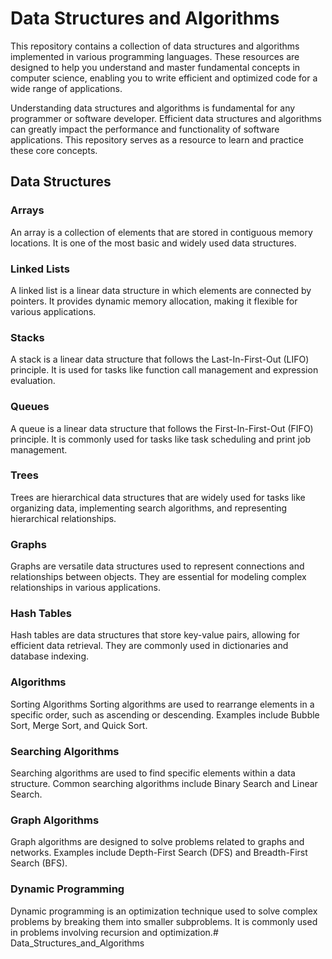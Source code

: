 # Data Structures and Algorithms
This repository contains a collection of data structures and algorithms implemented in various programming languages. These resources are designed to help you understand and master fundamental concepts in computer science, enabling you to write efficient and optimized code for a wide range of applications.

Understanding data structures and algorithms is fundamental for any programmer or software developer. Efficient data structures and algorithms can greatly impact the performance and functionality of software applications. This repository serves as a resource to learn and practice these core concepts.

## Data Structures
### Arrays
An array is a collection of elements that are stored in contiguous memory locations. It is one of the most basic and widely used data structures.

### Linked Lists
A linked list is a linear data structure in which elements are connected by pointers. It provides dynamic memory allocation, making it flexible for various applications.

### Stacks
A stack is a linear data structure that follows the Last-In-First-Out (LIFO) principle. It is used for tasks like function call management and expression evaluation.

### Queues
A queue is a linear data structure that follows the First-In-First-Out (FIFO) principle. It is commonly used for tasks like task scheduling and print job management.

### Trees
Trees are hierarchical data structures that are widely used for tasks like organizing data, implementing search algorithms, and representing hierarchical relationships.

### Graphs
Graphs are versatile data structures used to represent connections and relationships between objects. They are essential for modeling complex relationships in various applications.

### Hash Tables
Hash tables are data structures that store key-value pairs, allowing for efficient data retrieval. They are commonly used in dictionaries and database indexing.

### Algorithms
Sorting Algorithms
Sorting algorithms are used to rearrange elements in a specific order, such as ascending or descending. Examples include Bubble Sort, Merge Sort, and Quick Sort.

### Searching Algorithms
Searching algorithms are used to find specific elements within a data structure. Common searching algorithms include Binary Search and Linear Search.

### Graph Algorithms
Graph algorithms are designed to solve problems related to graphs and networks. Examples include Depth-First Search (DFS) and Breadth-First Search (BFS).

### Dynamic Programming
Dynamic programming is an optimization technique used to solve complex problems by breaking them into smaller subproblems. It is commonly used in problems involving recursion and optimization.# Data_Structures_and_Algorithms

